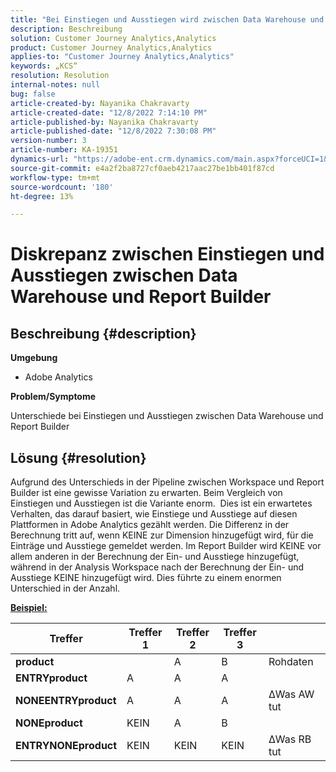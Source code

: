 ```yaml
---
title: "Bei Einstiegen und Ausstiegen wird zwischen Data Warehouse und Report Builder nicht mehr unterschieden"
description: Beschreibung
solution: Customer Journey Analytics,Analytics
product: Customer Journey Analytics,Analytics
applies-to: "Customer Journey Analytics,Analytics"
keywords: „KCS“
resolution: Resolution
internal-notes: null
bug: false
article-created-by: Nayanika Chakravarty
article-created-date: "12/8/2022 7:14:10 PM"
article-published-by: Nayanika Chakravarty
article-published-date: "12/8/2022 7:30:08 PM"
version-number: 3
article-number: KA-19351
dynamics-url: "https://adobe-ent.crm.dynamics.com/main.aspx?forceUCI=1&pagetype=entityrecord&etn=knowledgearticle&id=22cd5b78-2c77-ed11-81aa-6045bd006149"
source-git-commit: e4a2f2ba8727cf0aeb4217aac27be1bb401f87cd
workflow-type: tm+mt
source-wordcount: '180'
ht-degree: 13%

---
```


# Diskrepanz zwischen Einstiegen und Ausstiegen zwischen Data Warehouse und Report Builder

## Beschreibung {#description}


<b>Umgebung</b>

- Adobe Analytics



<b>Problem/Symptome</b>

Unterschiede bei Einstiegen und Ausstiegen zwischen Data Warehouse und Report Builder


## Lösung {#resolution}


Aufgrund des Unterschieds in der Pipeline zwischen Workspace und Report Builder ist eine gewisse Variation zu erwarten. Beim Vergleich von Einstiegen und Ausstiegen ist die Variante enorm. 
Dies ist ein erwartetes Verhalten, das darauf basiert, wie Einstiege und Ausstiege auf diesen Plattformen in Adobe Analytics gezählt werden. Die Differenz in der Berechnung tritt auf, wenn KEINE zur Dimension hinzugefügt wird, für die Einträge und Ausstiege gemeldet werden. Im Report Builder wird KEINE vor allem anderen in der Berechnung der Ein- und Ausstiege hinzugefügt, während in der Analysis Workspace nach der Berechnung der Ein- und Ausstiege KEINE hinzugefügt wird. Dies führte zu einem enormen Unterschied in der Anzahl.

<u><b>Beispiel:</b></u>


| <b>Treffer</b> | <b>Treffer 1</b> | <b>Treffer 2</b> | <b>Treffer 3</b> |   |
| --- | --- | --- | --- | --- |
| <b>product</b> |   | A | B | Rohdaten |
| <b>ENTRYproduct</b> | A | A | A |   |
| <b>NONEENTRYproduct</b> | A | A | A | ΔWas AW tut |
| <b>NONEproduct</b> | KEIN | A | B |   |
| <b>ENTRYNONEproduct</b> | KEIN | KEIN | KEIN | ΔWas RB tut |

